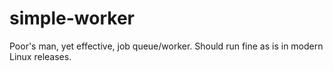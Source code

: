 # simple-worker
Poor's man, yet effective, job queue/worker. Should run fine as is in modern Linux releases.
